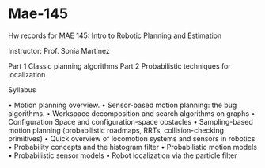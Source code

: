 # Mae-145
Hw records for MAE 145: Intro to Robotic Planning and Estimation

Instructor: Prof. Sonia Martinez

Part 1 Classic planning algorithms
Part 2 Probabilistic techniques for localization

Syllabus

• Motion planning overview.
• Sensor-based motion planning: the bug algorithms.
• Workspace decomposition and search algorithms on graphs
• Configuration Space and configuration-space obstacles
• Sampling-based motion planning (probabilistic roadmaps, RRTs, collision-checking primitives)
• Quick overview of locomotion systems and sensors in robotics
• Probability concepts and the histogram filter
• Probabilistic motion models
• Probabilistic sensor models
• Robot localization via the particle filter

